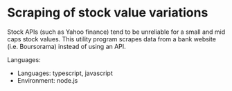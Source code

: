 # Scraping of stock value variations
Stock APIs (such as Yahoo finance) tend to be unreliable for a small and mid caps stock values. This utility program scrapes data from a bank website (i.e. Boursorama) instead of using an API.

Languages:
* Languages: typescript, javascript
* Environment: node.js
